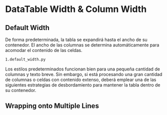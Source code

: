 # DataTable Width & Column Width

## Default Width

De forma predeterminada, la tabla se expandirá hasta el ancho de su contenedor. El ancho de las columnas se determina automáticamente para acomodar el contenido de las celdas.

```bash
1.default_width.py
```

Los estilos predeterminados funcionan bien para una pequeña cantidad de columnas y texto breve. Sin embargo, si está procesando una gran cantidad de columnas o celdas con contenido extenso, deberá emplear una de las siguientes estrategias de desbordamiento para mantener la tabla dentro de su contenedor.

## Wrapping onto Multiple Lines



